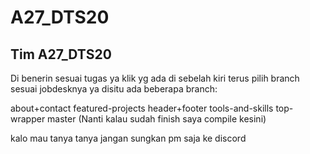 # A27_DTS20
Tim A27_DTS20
-------------
Di benerin sesuai tugas ya
klik <Branch> yg ada di sebelah kiri terus pilih branch sesuai jobdesknya ya disitu ada beberapa branch:

 about+contact
 featured-projects
 header+footer
 tools-and-skills
 top-wrapper
 master (Nanti kalau sudah finish saya compile kesini)

kalo mau tanya tanya jangan sungkan pm saja ke discord